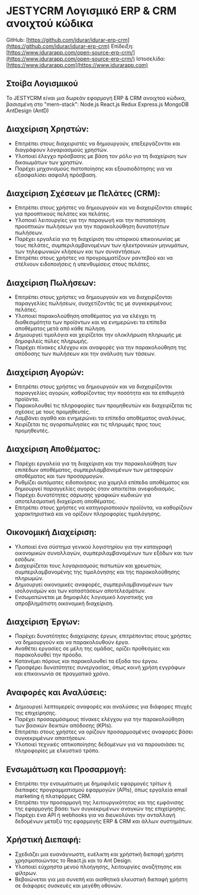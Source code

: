 #  JESTYCRM Λογισμικό ERP & CRM ανοιχτού κώδικα

GitHub: [https://github.com/idurar/idurar-erp-crm](https://github.com/idurar/idurar-erp-crm)
Επίδειξη: [https://www.idurarapp.com/open-source-erp-crm/](https://www.idurarapp.com/open-source-erp-crm/)
Ιστοσελίδα: [https://www.idurarapp.com](https://www.idurarapp.com)

## Στοίβα Λογισμικού

Το  JESTYCRM είναι μια δωρεάν εφαρμογή ERP & CRM ανοιχτού κώδικα, βασισμένη στο "mern-stack": Node.js React.js Redux Express.js MongoDB AntDesign (AntD)

## Διαχείριση Χρηστών:

- Επιτρέπει στους διαχειριστές να δημιουργούν, επεξεργάζονται και διαγράφουν λογαριασμούς χρηστών.
- Υλοποιεί έλεγχο πρόσβασης με βάση τον ρόλο για τη διαχείριση των δικαιωμάτων των χρηστών.
- Παρέχει μηχανισμούς πιστοποίησης και εξουσιοδότησης για να εξασφαλίσει ασφαλή πρόσβαση.

## Διαχείριση Σχέσεων με Πελάτες (CRM):

- Επιτρέπει στους χρήστες να δημιουργούν και να διαχειρίζονται επαφές για προοπτικούς πελάτες και πελάτες.
- Υλοποιεί λειτουργίες για την παραγωγή και την πιστοποίηση προοπτικών πωλήσεων για την παρακολούθηση δυνατοτήτων πωλήσεων.
- Παρέχει εργαλεία για τη διαχείριση του ιστορικού επικοινωνίας με τους πελάτες, συμπεριλαμβανομένων των ηλεκτρονικών μηνυμάτων, των τηλεφωνικών κλήσεων και των συναντήσεων.
- Επιτρέπει στους χρήστες να προγραμματίζουν ραντεβού και να στέλνουν ειδοποιήσεις ή υπενθυμίσεις στους πελάτες.

## Διαχείριση Πωλήσεων:

- Επιτρέπει στους χρήστες να δημιουργούν και να διαχειρίζονται παραγγελίες πωλήσεων, συσχετίζοντάς τις με συγκεκριμένους πελάτες.
- Υλοποιεί παρακολούθηση αποθέματος για να ελέγχει τη διαθεσιμότητα των προϊόντων και να ενημερώνει τα επίπεδα αποθέματος μετά από κάθε πώληση.
- Δημιουργεί τιμολόγια και χειρίζεται την ολοκλήρωση πληρωμής με δημοφιλείς πύλες πληρωμής.
- Παρέχει πίνακες ελέγχου και αναφορές για την παρακολούθηση της απόδοσης των πωλήσεων και την ανάλυση των τάσεων.

## Διαχείριση Αγορών:

- Επιτρέπει στους χρήστες να δημιουργούν και να διαχειρίζονται παραγγελίες αγορών, καθορίζοντας την ποσότητα και τα επιθυμητά προϊόντα.
- Παρακολουθεί τις πληροφορίες των προμηθευτών και διαχειρίζεται τις σχέσεις με τους προμηθευτές.
- Λαμβάνει αγαθά και ενημερώνει τα επίπεδα αποθέματος αναλόγως.
- Χειρίζεται τις αγοραπωλησίες και τις πληρωμές προς τους προμηθευτές.

## Διαχείριση Αποθέματος:

- Παρέχει εργαλεία για τη διαχείριση και την παρακολούθηση των επιπέδων αποθέματος, συμπεριλαμβανομένων των μεταφορών αποθέματος και των προσαρμογών.
- Ρυθμίζει αυτόματες ειδοποιήσεις για χαμηλά επίπεδα αποθέματος και δημιουργεί παραγγελίες αγοράς όταν απαιτείται ανεφοδιασμός.
- Παρέχει δυνατότητες σάρωσης γραφικών κωδικών για αποτελεσματική διαχείριση αποθέματος.
- Επιτρέπει στους χρήστες να κατηγοριοποιούν προϊόντα, να καθορίζουν χαρακτηριστικά και να ορίζουν πληροφορίες τιμολόγησης.

## Οικονομική Διαχείριση:

- Υλοποιεί ένα σύστημα γενικού λογιστηρίου για την καταγραφή οικονομικών συναλλαγών, συμπεριλαμβανομένων των εξόδων και των εσόδων.
- Διαχειρίζεται τους λογαριασμούς πιστωτών και χρεωστών, συμπεριλαμβανομένης της τιμολόγησης και της παρακολούθησης πληρωμών.
- Δημιουργεί οικονομικές αναφορές, συμπεριλαμβανομένων των ισολογισμών και των καταστάσεων αποτελεσμάτων.
- Ενσωματώνεται με δημοφιλές λογισμικό λογιστικής για απροβλημάτιστη οικονομική διαχείριση.

## Διαχείριση Έργων:

- Παρέχει δυνατότητες διαχείρισης έργων, επιτρέποντας στους χρήστες να δημιουργούν και να παρακολουθούν έργα.
- Αναθέτει εργασίες σε μέλη της ομάδας, ορίζει προθεσμίες και παρακολουθεί την πρόοδο.
- Κατανέμει πόρους και παρακολουθεί τα έξοδα του έργου.
- Προσφέρει δυνατότητες συνεργασίας, όπως κοινή χρήση εγγράφων και επικοινωνία σε πραγματικό χρόνο.

## Αναφορές και Αναλύσεις:

- Δημιουργεί λεπτομερείς αναφορές και αναλύσεις για διάφορες πτυχές της επιχείρησης.
- Παρέχει προσαρμόσιμους πίνακες ελέγχου για την παρακολούθηση των βασικών δεικτών απόδοσης (KPIs).
- Επιτρέπει στους χρήστες να ορίζουν προσαρμοσμένες αναφορές βάσει συγκεκριμένων απαιτήσεων.
- Υλοποιεί τεχνικές οπτικοποίησης δεδομένων για να παρουσιάσει τις πληροφορίες με ελκυστικό τρόπο.

## Ενσωμάτωση και Προσαρμογή:

- Επιτρέπει την ενσωμάτωση με δημοφιλείς εφαρμογές τρίτων ή διεπαφές προγραμματισμού εφαρμογών (APIs), όπως εργαλεία email marketing ή πλατφόρμες CRM.
- Επιτρέπει την προσαρμογή της λειτουργικότητας και της εμφάνισης της εφαρμογής βάσει των συγκεκριμένων αναγκών της επιχείρησης.
- Παρέχει ένα API ή webhooks για να διευκολύνει την ανταλλαγή δεδομένων μεταξύ της εφαρμογής ERP & CRM και άλλων συστημάτων.

## Χρήστική Διεπαφή:

- Σχεδιάζει μια ευανάγνωστη, ευέλικτη και χρήστική διεπαφή χρήστη χρησιμοποιώντας το React.js και το Ant Design.
- Υλοποιεί εύχρηστα μενού πλοήγησης, λειτουργίες αναζήτησης και φίλτρων.
- Βεβαιώνεται για μια συνεπή και αισθητικά ελκυστική διεπαφή χρήστη σε διάφορες συσκευές και μεγέθη οθονών.